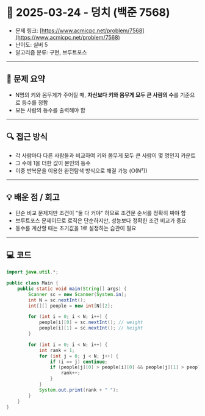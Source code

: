# 📅 2025-03-24 - 덩치 (백준 7568)

<!-- 문제 링크 -->
- 문제 링크: [https://www.acmicpc.net/problem/7568](https://www.acmicpc.net/problem/7568)
- 난이도: 실버 5
- 알고리즘 분류: 구현, 브루트포스

---

## 📌 문제 요약

- N명의 키와 몸무게가 주어질 때, **자신보다 키와 몸무게 모두 큰 사람의 수**를 기준으로 등수를 정함
- 모든 사람의 등수를 출력해야 함

---

## 🔍 접근 방식

- 각 사람마다 다른 사람들과 비교하여 키와 몸무게 모두 큰 사람이 몇 명인지 카운트
- 그 수에 1을 더한 값이 본인의 등수
- 이중 반복문을 이용한 완전탐색 방식으로 해결 가능 (O(N²))

---

## 💡 배운 점 / 회고

- 단순 비교 문제지만 조건이 "둘 다 커야" 하므로 조건문 순서를 정확히 짜야 함
- 브루트포스 문제이므로 로직은 단순하지만, 성능보다 정확한 조건 비교가 중요
- 등수를 계산할 때는 초기값을 1로 설정하는 습관이 필요

---

## 💻 코드

```java
import java.util.*;

public class Main {
    public static void main(String[] args) {
        Scanner sc = new Scanner(System.in);
        int N = sc.nextInt();
        int[][] people = new int[N][2];

        for (int i = 0; i < N; i++) {
            people[i][0] = sc.nextInt(); // weight
            people[i][1] = sc.nextInt(); // height
        }

        for (int i = 0; i < N; i++) {
            int rank = 1;
            for (int j = 0; j < N; j++) {
                if (i == j) continue;
                if (people[j][0] > people[i][0] && people[j][1] > people[i][1]) {
                    rank++;
                }
            }
            System.out.print(rank + " ");
        }
    }
}
